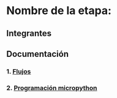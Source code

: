 # Nombre de la etapa:

## Integrantes


## Documentación

### 1. [Flujos](/SD3-proyecto-integrador/G2/flujos/flows.json)

### 2. [Programación micropython](/SD3-proyecto-integrador/G2/micropython/test.py)


